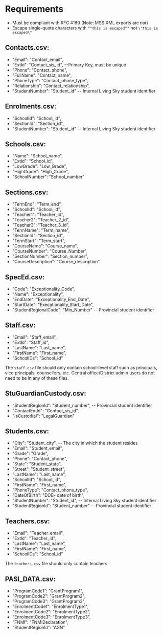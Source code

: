# Requirements
 - Must be compliant with RFC 4180 (Note: MSS XML exports are _not_)
  - Escape single-quote characters with `""this is escaped""` not `\"this is escaped\"` 

## Contacts.csv: 
 - "Email": "Contact_email",
 - "ExtId": "Contact_sis_id", --Primary Key, must be unique
 - "Phone": "Contact_phone",
 - "FullName": "Contact_name",
 - "PhoneType": "Contact_phone_type",
 - "Relationship": "Contact_relationship",
 - "StudentNumber": "Student_id"  -- Internal Living Sky student identifier 

## Enrolments.csv:
 - "SchoolId": "School_id",
 - "SectionId": "Section_id",
 - "StudentNumber": "Student_id" -- Internal Living Sky student identifier 

## Schools.csv: 
 - "Name": "School_name",
 - "ExtId": "School_id",
 - "LowGrade": "Low_Grade",
 - "HighGrade": "High_Grade",
 - "SchoolNumber": "School_number"

## Sections.csv:
 - "TermEnd": "Term_end",
 - "SchoolId": "School_id",
 - "Teacher1": "Teacher_id",
 - "Teacher2": "Teacher_2_id",
 - "Teacher3": "Teacher_3_id",
 - "TermName": "Term_name",
 - "SectionId": "Section_id",
 - "TermStart": "Term_start",
 - "CourseName": "Course_name",
 - "CourseNumber": "Course_Number",
 - "SectionNumber": "Section_number",
 - "CourseDescription": "Course_description"

## SpecEd.csv:
 - "Code": "Exceptionality_Code",
 - "Name": "Exceptionality",
 - "EndDate": "Exceptionality_End_Date",
 - "StartDate": "Execptionality_Start_Date",
 - "StudentRegionalCode": "Min_Number" -- ​Provincial student identifier
  
## Staff.csv: 
 - "Email": "Staff_email",
 - "ExtId": "Staff_id",
 - "LastName": "Last_name",
 - "FirstName": "First_name",
 - "SchoolIDs": "School_id"

The `staff.csv` file should only contain school-level staff such as principals, vice principals, counsellors, etc. 
Central office/District admin users do not need to be in any of these files.

## StuGuardianCustody.csv:
 - "StudentRegionId": "Student_number",  -- ​Provincial student identifier 
 - "ContactExtId": "Contact_sis_id",
 - "IsCustodial": "LegalGuardian"

## Students.csv:
 - "City": "Student_city", -- The city in which the student resides
 - "Email": "Student_email",
 - "Grade": "Grade",
 - "Phone": "Contact_phone",
 - "State": "Student_state",
 - "Street": "Student_street",
 - "LastName": "Last_name",
 - "SchoolId": "School_id",
 - "FirstName": "First_name",
 - "PhoneType": "Contact_phone_type",
 - "DateOfBirth": "DOB- date of birth",
 - "StudentNumber": "Student_id",  -- Internal Living Sky student identifier 
 - "StudentRegionId": "Student_number"  -- Provincial student identifier 

## Teachers.csv: 
 - "Email": "Teacher_email",
 - "ExtId": "Teacher_id",
 - "LastName": "Last_name",
 - "FirstName": "First_name",
 - "SchoolIDs": "School_id"

The `teachers.csv` file should only contain teachers.

## PASI_DATA.csv: 
 - "ProgramCode1": "GrantProgram1",
 - "ProgramCode2": "GrantProgram2",
 - "ProgramCode3": "GrantProgram3",
 - "EnrolmentCode1": "EnrolmentType1",
 - "EnrolmentCode2": "EnrolmentType2",
 - "EnrolmentCode3": "EnrolmentType3",
 - "FNMI": "FNMIDeclaration",
 - "StudentRegionId": "ASN"
​